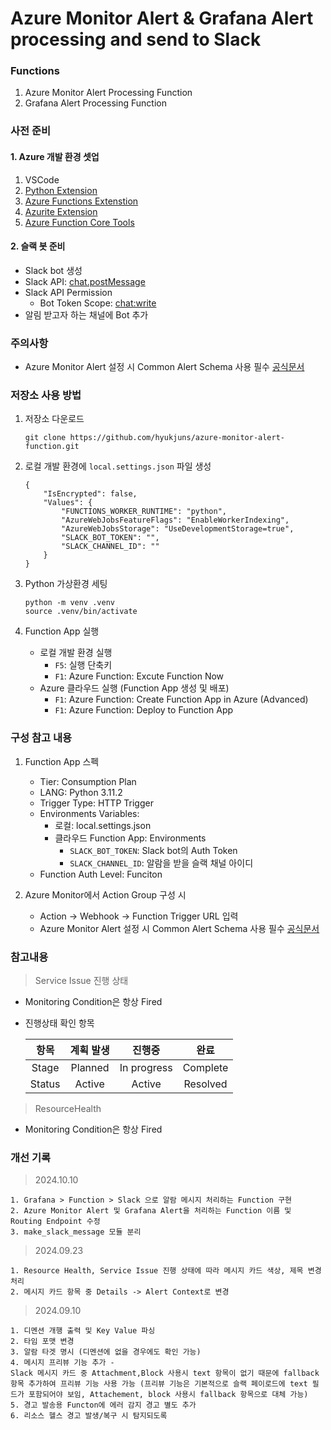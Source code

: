 # Azure Monitor Alert & Grafana Alert processing and send to Slack

### Functions
1. Azure Monitor Alert Processing Function
2. Grafana Alert Processing Function

### 사전 준비
#### 1.  Azure 개발 환경 셋업
1. VSCode
2. [Python Extension](https://marketplace.visualstudio.com/items?itemName=ms-python.python)
3. [Azure Functions Extenstion](https://marketplace.visualstudio.com/items?itemName=ms-azuretools.vscode-azurefunctions)
4. [Azurite Extension](https://marketplace.visualstudio.com/items?itemName=ms-azuretools.vscode-azurefunctions)
5. [Azure Function Core Tools](https://learn.microsoft.com/en-us/azure/azure-functions/create-first-function-cli-python?tabs=linux%2Cbash%2Cazure-cli%2Cbrowser#install-the-azure-functions-core-tools)

#### 2. 슬랙 봇 준비

- Slack bot 생성
- Slack API: [chat.postMessage](https://api.slack.com/methods/chat.postMessage)
- Slack API Permission
    - Bot Token Scope: [chat:write](https://api.slack.com/scopes/chat:write)
- 알림 받고자 하는 채널에 Bot 추가


### 주의사항
- Azure Monitor Alert 설정 시 Common Alert Schema 사용 필수 [공식문서](https://learn.microsoft.com/ko-kr/azure/azure-monitor/alerts/alerts-common-schema)

### 저장소 사용 방법
1. 저장소 다운로드

    ```
    git clone https://github.com/hyukjuns/azure-monitor-alert-function.git
    ```

2. 로컬 개발 환경에 `local.settings.json` 파일 생성

    ```
    {
        "IsEncrypted": false,
        "Values": {
            "FUNCTIONS_WORKER_RUNTIME": "python",
            "AzureWebJobsFeatureFlags": "EnableWorkerIndexing",
            "AzureWebJobsStorage": "UseDevelopmentStorage=true",
            "SLACK_BOT_TOKEN": "",
            "SLACK_CHANNEL_ID": ""
        }
    }
    ```

3. Python 가상환경 세팅

    ```
    python -m venv .venv
    source .venv/bin/activate
    ```

4. Function App 실행
    - 로컬 개발 환경 실행
        - ```F5```: 실행 단축키
        - ```F1```: Azure Function: Excute Function Now
    - Azure 클라우드 실행 (Function App 생성 및 배포)
        - ```F1```: Azure Function: Create Function App in Azure (Advanced)
        - ```F1```: Azure Function: Deploy to Function App
    

### 구성 참고 내용
1. Function App 스펙
    - Tier: Consumption Plan
    - LANG: Python 3.11.2
    - Trigger Type: HTTP Trigger
    - Environments Variables:
        - 로컬: local.settings.json
        - 클라우드 Function App: Environments
            - ```SLACK_BOT_TOKEN```: Slack bot의 Auth Token
            - ```SLACK_CHANNEL_ID```: 알람을 받을 슬랙 채널 아이디
    - Function Auth Level: Funciton

2. Azure Monitor에서 Action Group 구성 시
    - Action -> Webhook -> Function Trigger URL 입력
    - Azure Monitor Alert 설정 시 Common Alert Schema 사용 필수 [공식문서](https://learn.microsoft.com/ko-kr/azure/azure-monitor/alerts/alerts-common-schema)

### 참고내용

> Service Issue 진행 상태

- Monitoring Condition은 항상 Fired
- 진행상태 확인 항목

    |항목|계획 발생|진행중|완료|
    |:---:|:---:|:---:|:---:|
    |Stage|Planned|In progress|Complete|
    |Status|Active|Active|Resolved|

> ResourceHealth
- Monitoring Condition은 항상 Fired    

### 개선 기록
> 2024.10.10
```
1. Grafana > Function > Slack 으로 알람 메시지 처리하는 Function 구현
2. Azure Monitor Alert 및 Grafana Alert을 처리하는 Function 이름 및 Routing Endpoint 수정
3. make_slack_message 모듈 분리
```
> 2024.09.23
```
1. Resource Health, Service Issue 진행 상태에 따라 메시지 카드 색상, 제목 변경 처리
2. 메시지 카드 항목 중 Details -> Alert Context로 변경
```
> 2024.09.10
```
1. 디멘션 개행 출력 및 Key Value 파싱
2. 타임 포맷 변경
3. 알람 타겟 명시 (디멘션에 없을 경우에도 확인 가능)
4. 메시지 프리뷰 기능 추가 - 
Slack 메시지 카드 중 Attachment,Block 사용시 text 항목이 없기 때문에 fallback 항목 추가하여 프리뷰 기능 사용 가능 (프리뷰 기능은 기본적으로 슬랙 페이로드에 text 필드가 포함되어야 보임, Attachement, block 사용시 fallback 항목으로 대체 가능) 
5. 경고 발송용 Functon에 에러 감지 경고 별도 추가
6. 리소스 헬스 경고 발생/복구 시 탐지되도록
```